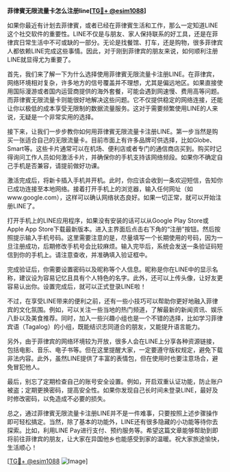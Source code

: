 **菲律賓无限流量卡怎么注册line[[TG💪+ @esim1088](https://t.me/s/esim1088)]**

如果你最近有计划去菲律賓，或者已经在菲律賓生活和工作，那么一定知道LINE这个社交软件的重要性。LINE不仅是与朋友、家人保持联系的好工具，还是在菲律宾日常生活中不可或缺的一部分。无论是找餐馆、打车，还是购物，很多菲律宾人都依赖LINE完成这些事情。因此，对于刚到菲律宾的朋友来说，如何顺利注册LINE就显得尤为重要了。

首先，我们来了解一下为什么选择使用菲律賓无限流量卡注册LINE。在菲律宾，网络环境相对复杂，许多地方的信号覆盖并不理想，尤其是偏远地区。如果直接使用国际漫游或者国内运营商提供的海外套餐，可能会遇到网速慢、费用高等问题。而菲律賓无限流量卡则能很好地解决这些问题。它不仅提供稳定的网络连接，还能让你以极低的成本享受无限制的数据流量服务。这对于需要频繁使用LINE的人来说，无疑是一个非常实用的选择。

接下来，让我们一步步教你如何用菲律賓无限流量卡注册LINE。第一步当然是购买一张适合自己的无限流量卡。目前市面上有许多品牌可供选择，比如Globe、Smart等。这些卡片通常可以在机场、便利店或者专门的通信商店买到。购买时记得询问工作人员如何激活卡片，并确保你的手机支持该网络频段。如果你不确定自己手机是否兼容，请提前做好功课。

激活完成后，将新卡插入手机并开机。此时，你应该会收到一条欢迎短信，告知你已成功连接至本地网络。接着打开手机上的浏览器，输入任何网址（如www.google.com），这样可以确认网络状态良好。如果一切正常，就可以开始注册LINE了。

打开手机上的LINE应用程序，如果没有安装的话可以从Google Play Store或Apple App Store下载最新版本。进入主界面后点击右下角的“注册”按钮。然后按照提示输入手机号码。这里需要注意的是，尽量填写一个长期使用的号码，因为一旦注册成功，后期修改手机号会比较麻烦。输入完毕后，系统会发送一条验证码短信到你的手机上。请注意查收，并准确填入验证框中。

完成验证后，你需要设置密码以及昵称等个人信息。昵称是你在LINE中的显示名称，建议设为容易记忆且具有个人特色的名字。此外，还可以上传头像，让好友更容易认出你。设置完成后，就可以正式登录LINE啦！

不过，在享受LINE带来的便利之前，还有一些小技巧可以帮助你更好地融入菲律宾的文化氛围。例如，可以关注一些当地的热门频道，了解最新的新闻资讯、娱乐八卦以及美食推荐。同时，加入一些兴趣小组也是一个不错的选择，比如学习菲律宾语（Tagalog）的小组，既能结识志同道合的朋友，又能提升语言能力。

另外，由于菲律宾的网络环境较为开放，很多人会在LINE上分享各种资源链接，包括电影、音乐、电子书等。但在这里提醒大家，一定要遵守版权规定，避免下载非法内容。此外，虽然LINE提供了丰富的表情包，但在使用时也要注意场合，避免冒犯他人。

最后，别忘了定期检查自己的账号安全设置。例如，开启双重认证功能，防止账户被盗；定期更换密码，提高安全性。如果你发现自己长时间未登录LINE，最好及时修改密码，以免造成不必要的损失。

总之，通过菲律賓无限流量卡注册LINE并不是一件难事，只要按照上述步骤操作即可轻松搞定。当然，除了基本的功能外，LINE还有很多隐藏的小功能等待你去探索。比如，利用LINE Pay进行支付、预约服务等。希望这篇文章能够帮助到即将前往菲律宾的朋友，让大家在异国他乡也能感受到家的温暖。祝大家旅途愉快，生活顺心！

[[TG💪+ @esim1088](https://t.me/s/esim1088) ![Image](https://i.postimg.cc/4NQfJmqS/Snipaste-2025-05-13-00-14-12.png)]